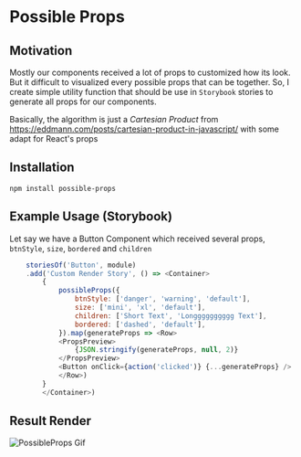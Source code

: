 # Possible Props
## Motivation
Mostly our components received a lot of props to customized how its look. But it difficult to visualized every possible props that can be together. So, I create simple utility function that should be use in `Storybook` stories to generate all props for our components.

Basically, the algorithm is just a *Cartesian Product* from https://eddmann.com/posts/cartesian-product-in-javascript/ with some adapt for React's props

## Installation
```
npm install possible-props
```

## Example Usage (Storybook)
Let say we have a Button Component which received several props, `btnStyle`, `size`, `bordered` and `children`
```javascript
    storiesOf('Button', module)
    .add('Custom Render Story', () => <Container>
        {
            possibleProps({
                btnStyle: ['danger', 'warning', 'default'],
                size: ['mini', 'xl', 'default'],
                children: ['Short Text', 'Longggggggggg Text'],
                bordered: ['dashed', 'default'],
            }).map(generateProps => <Row>
            <PropsPreview>
                {JSON.stringify(generateProps, null, 2)}
            </PropsPreview>
            <Button onClick={action('clicked')} {...generateProps} />
            </Row>)
        }
        </Container>)
```

## Result Render
![PossibleProps Gif](https://media.giphy.com/media/3Mcy7HZ4YJD0bTkxSM/giphy.gif)
